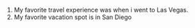 1. My favorite travel experience was when i went to Las Vegas.
2. My favorite vacation spot is in San Diego
